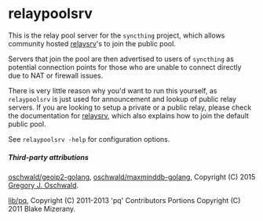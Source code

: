 # relaypoolsrv

This is the relay pool server for the `syncthing` project, which allows
community hosted [relaysrv](https://github.com/syncthing/relaysrv)'s to join
the public pool.

Servers that join the pool are then advertised to users of `syncthing` as
potential connection points for those who are unable to connect directly due
to NAT or firewall issues.

There is very little reason why you'd want to run this yourself, as
`relaypoolsrv` is just used for announcement and lookup of public relay
servers. If you are looking to setup a private or a public relay, please
check the documentation for
[relaysrv](https://github.com/syncthing/relaysrv), which also explains how
to join the default public pool.

See `relaypoolsrv -help` for configuration options.

##### Third-party attributions

[oschwald/geoip2-golang](https://github.com/oschwald/geoip2-golang), [oschwald/maxminddb-golang](https://github.com/oschwald/maxminddb-golang), Copyright (C) 2015 [Gregory J. Oschwald](mailto:oschwald@gmail.com).

[lib/pq](https://github.com/lib/pq)</a>, Copyright (C) 2011-2013 'pq' Contributors Portions Copyright (C) 2011 Blake Mizerany.
